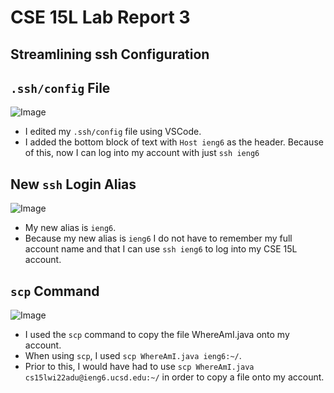 # CSE 15L Lab Report 3
## Streamlining ssh Configuration
## `.ssh/config` File
![Image](https://snipboard.io/kTfPjN.jpg)
- I edited my `.ssh/config` file using VSCode.
- I added the bottom block of text with `Host ieng6` as the header. Because of this, now I can log into my account with just `ssh ieng6`
## New `ssh` Login Alias
![Image](https://snipboard.io/mroSdO.jpg)
- My new alias is `ieng6`.
- Because my new alias is `ieng6` I do not have to remember my full account name and that I can use `ssh ieng6` to log into my CSE 15L account. 
## `scp` Command
![Image](https://snipboard.io/EiDfUy.jpg)
- I used the `scp` command to copy the file WhereAmI.java onto my account.
- When using `scp`, I used `scp WhereAmI.java ieng6:~/`. 
- Prior to this, I would have had to use `scp WhereAmI.java cs15lwi22adu@ieng6.ucsd.edu:~/` in order to copy a file onto my account.
